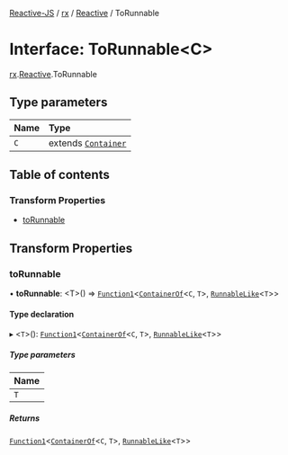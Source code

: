[Reactive-JS](../README.md) / [rx](../modules/rx.md) / [Reactive](../modules/rx.Reactive.md) / ToRunnable

# Interface: ToRunnable<C\>

[rx](../modules/rx.md).[Reactive](../modules/rx.Reactive.md).ToRunnable

## Type parameters

| Name | Type |
| :------ | :------ |
| `C` | extends [`Container`](containers.Container-1.md) |

## Table of contents

### Transform Properties

- [toRunnable](rx.Reactive.ToRunnable.md#torunnable)

## Transform Properties

### toRunnable

• **toRunnable**: <T\>() => [`Function1`](../modules/functions.md#function1)<[`ContainerOf`](../modules/containers.md#containerof)<`C`, `T`\>, [`RunnableLike`](rx.RunnableLike.md)<`T`\>\>

#### Type declaration

▸ <`T`\>(): [`Function1`](../modules/functions.md#function1)<[`ContainerOf`](../modules/containers.md#containerof)<`C`, `T`\>, [`RunnableLike`](rx.RunnableLike.md)<`T`\>\>

##### Type parameters

| Name |
| :------ |
| `T` |

##### Returns

[`Function1`](../modules/functions.md#function1)<[`ContainerOf`](../modules/containers.md#containerof)<`C`, `T`\>, [`RunnableLike`](rx.RunnableLike.md)<`T`\>\>
